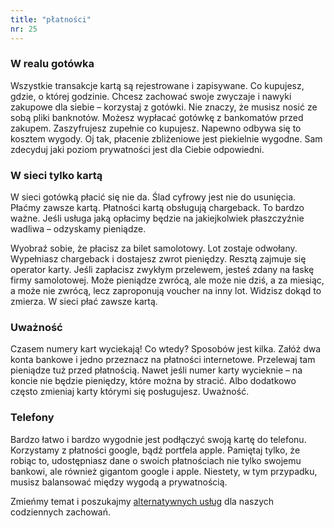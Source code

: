 ```yaml
---
title: "płatności"
nr: 25
---
```


### W realu gotówka

Wszystkie transakcje kartą są rejestrowane i zapisywane. Co kupujesz, gdzie, o której godzinie. Chcesz zachować swoje zwyczaje i nawyki zakupowe dla siebie – korzystaj z gotówki. Nie znaczy, że musisz nosić ze sobą pliki banknotów. Możesz wypłacać gotówkę z bankomatów przed zakupem. Zaszyfrujesz zupełnie co kupujesz. Napewno odbywa się to kosztem wygody. Oj tak, płacenie zbliżeniowe jest piekielnie wygodne. Sam zdecyduj jaki poziom prywatności jest dla Ciebie odpowiedni.
### W sieci tylko kartą

W sieci gotówką płacić się nie da. Ślad cyfrowy jest nie do usunięcia. Płaćmy zawsze kartą. Płatności kartą obsługują chargeback. To bardzo ważne. Jeśli usługa jaką opłacimy będzie na jakiejkolwiek płaszczyźnie wadliwa – odzyskamy pieniądze.

Wyobraź sobie, że płacisz za bilet samolotowy. Lot zostaje odwołany. Wypełniasz chargeback i dostajesz zwrot pieniędzy. Resztą zajmuje się operator karty. Jeśli zapłacisz zwykłym przelewem, jesteś zdany na łaskę firmy samolotowej. Może pieniądze zwrócą, ale może nie dziś, a za miesiąc, a może nie zwrócą, lecz zaproponują voucher na inny lot. Widzisz dokąd to zmierza. W sieci płać zawsze kartą.
### Uważność

Czasem numery kart wyciekają! Co wtedy? Sposobów jest kilka. Załóż dwa konta bankowe i jedno przeznacz na płatności internetowe. Przelewaj tam pieniądze tuż przed płatnością. Nawet jeśli numer karty wycieknie – na koncie nie będzie pieniędzy, które można by stracić. Albo dodatkowo często zmieniaj karty którymi się posługujesz. Uważność.
### Telefony

Bardzo łatwo i bardzo wygodnie jest podłączyć swoją kartę do telefonu. Korzystamy z płatności google, bądź portfela apple. Pamiętaj tylko, że robiąc to, udostępniasz dane o swoich płatnościach nie tylko swojemu bankowi, ale również gigantom google i apple. Niestety, w tym przypadku, musisz balansować między wygodą a prywatnością.

Zmieńmy temat i poszukajmy [alternatywnych usług](/zamienniki/ "zamienniki") dla naszych codziennych zachowań.
